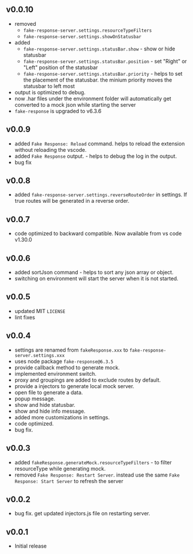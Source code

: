 ## v0.0.10

  - removed 
    - `fake-response-server.settings.resourceTypeFilters`
    - `fake-response-server.settings.showOnStatusbar`
  - added
    - `fake-response-server.settings.statusBar.show` - show or hide statusbar
    - `fake-response-server.settings.statusBar.position` - set "Right" or  "Left" position of the statusbar
    - `fake-response-server.settings.statusBar.priority` - helps to set the placement of the statusbar. the minium priority moves the statusbar to left most
  - output is optimized to debug.
  - now .har files under the environment folder will automatically get converted to a mock json while starting the server
  - `fake-response` is upgraded to v6.3.6

## v0.0.9

  - added `Fake Response: Reload` command. helps to reload the extension without reloading the vscode.
  - added `Fake Response` output. - helps to debug the log in the output.
  - bug fix

## v0.0.8

  - added `fake-response-server.settings.reverseRouteOrder` in settings. If true routes will be generated in a reverse order.

## v0.0.7

  - code optimized to backward compatible. Now available from vs code v1.30.0

## v0.0.6

  - added sortJson command - helps to sort any json array or object.
  - switching on environment will start the server when it is not started.

## v0.0.5

- updated MIT `LICENSE`
- lint fixes

## v0.0.4

- settings are renamed from `fakeResponse.xxx` to `fake-response-server.settings.xxx`
- uses node package `fake-response@6.3.5`
- provide callback method to generate mock.
- implemented environment switch.
- proxy and groupings are added to exclude routes by default.
- provide a injectors to generate local mock server.
- open file to generate a data.
- popup message.
- show and hide statusbar.
- show and hide info message.
- added more customizations in settings.
- code optimized.
- bug fix.

## v0.0.3

- added `fakeResponse.generateMock.resourceTypeFilters` - to filter resourceType while generating mock.
- removed `Fake Response: Restart Server`. instead use the same `Fake Response: Start Server` to refresh the server

## v0.0.2

- bug fix. get updated injectors.js file on restarting server.

## v0.0.1

- Initial release

